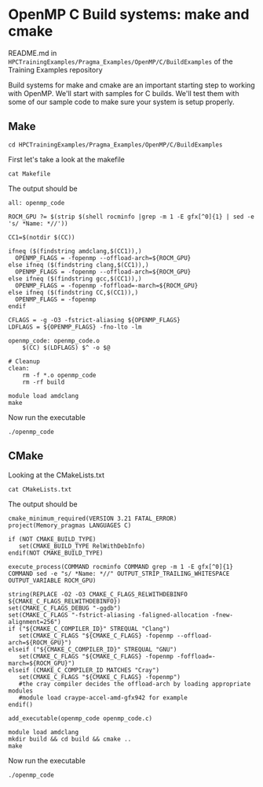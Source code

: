 # OpenMP C Build systems: make and cmake

README.md in `HPCTrainingExamples/Pragma_Examples/OpenMP/C/BuildExamples` of the Training Examples repository

Build systems for make and cmake are an important starting step to working with OpenMP.
We'll start with samples for C builds. We'll test them with
some of our sample code to make sure your system is setup properly.

## Make

```
cd HPCTrainingExamples/Pragma_Examples/OpenMP/C/BuildExamples
```

First let's take a look at the makefile

```
cat Makefile
```

The output should be

```
all: openmp_code

ROCM_GPU ?= $(strip $(shell rocminfo |grep -m 1 -E gfx[^0]{1} | sed -e 's/ *Name: *//'))

CC1=$(notdir $(CC))

ifneq ($(findstring amdclang,$(CC1)),)
  OPENMP_FLAGS = -fopenmp --offload-arch=${ROCM_GPU}
else ifneq ($(findstring clang,$(CC1)),)
  OPENMP_FLAGS = -fopenmp --offload-arch=${ROCM_GPU}
else ifneq ($(findstring gcc,$(CC1)),)
  OPENMP_FLAGS = -fopenmp -foffload=-march=${ROCM_GPU}
else ifneq ($(findstring CC,$(CC1)),)
  OPENMP_FLAGS = -fopenmp
endif

CFLAGS = -g -O3 -fstrict-aliasing ${OPENMP_FLAGS}
LDFLAGS = ${OPENMP_FLAGS} -fno-lto -lm

openmp_code: openmp_code.o
	$(CC) $(LDFLAGS) $^ -o $@

# Cleanup
clean:
	rm -f *.o openmp_code
	rm -rf build
```

```
module load amdclang
make
```

Now run the executable

```
./openmp_code
```

## CMake

Looking at the CMakeLists.txt

```
cat CMakeLists.txt
```

The output should be

```
cmake_minimum_required(VERSION 3.21 FATAL_ERROR)
project(Memory_pragmas LANGUAGES C)

if (NOT CMAKE_BUILD_TYPE)
   set(CMAKE_BUILD_TYPE RelWithDebInfo)
endif(NOT CMAKE_BUILD_TYPE)

execute_process(COMMAND rocminfo COMMAND grep -m 1 -E gfx[^0]{1} COMMAND sed -e "s/ *Name: *//" OUTPUT_STRIP_TRAILING_WHITESPACE OUTPUT_VARIABLE ROCM_GPU)

string(REPLACE -O2 -O3 CMAKE_C_FLAGS_RELWITHDEBINFO ${CMAKE_C_FLAGS_RELWITHDEBINFO})
set(CMAKE_C_FLAGS_DEBUG "-ggdb")
set(CMAKE_C_FLAGS "-fstrict-aliasing -faligned-allocation -fnew-alignment=256")
if ("${CMAKE_C_COMPILER_ID}" STREQUAL "Clang")
   set(CMAKE_C_FLAGS "${CMAKE_C_FLAGS} -fopenmp --offload-arch=${ROCM_GPU}")
elseif ("${CMAKE_C_COMPILER_ID}" STREQUAL "GNU")
   set(CMAKE_C_FLAGS "${CMAKE_C_FLAGS} -fopenmp -foffload=-march=${ROCM_GPU}")
elseif (CMAKE_C_COMPILER_ID MATCHES "Cray")
   set(CMAKE_C_FLAGS "${CMAKE_C_FLAGS} -fopenmp")
   #the cray compiler decides the offload-arch by loading appropriate modules
   #module load craype-accel-amd-gfx942 for example
endif()

add_executable(openmp_code openmp_code.c)
```

```
module load amdclang
mkdir build && cd build && cmake ..
make
```

Now run the executable

```
./openmp_code
```

